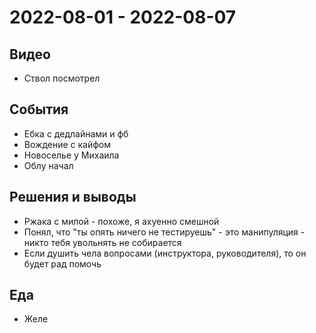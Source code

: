# 2022-08-01 - 2022-08-07

## Видео

- Ствол посмотрел

## События

- Ебка с дедлайнами и фб
- Вождение с кайфом
- Новоселье у Михаила
- Облу начал

## Решения и выводы

- Ржака с милой - похоже, я ахуенно смешной
- Понял, что "ты опять ничего не тестируешь" - это манипуляция - никто тебя увольнять не собирается
- Если душить чела вопросами (инструктора, руководителя), то он будет рад помочь

## Еда

- Желе
